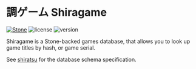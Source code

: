 # 調ゲーム Shiragame

[![Stone](https://img.shields.io/badge/stone-10.0.0-brightgreen.svg)](https://github.com/SnowflakePowered/stone) ![license](https://img.shields.io/github/license/snowflakepowered/shiragame.svg?maxAge=2592000) ![version](https://img.shields.io/badge/version-2.0.0-blue.svg)

Shiragame is a Stone-backed games database, that allows you to look up game titles by hash, or game serial.

See [shiratsu](https://github.com/SnowflakePowered/shiratsu) for the database schema specification.
